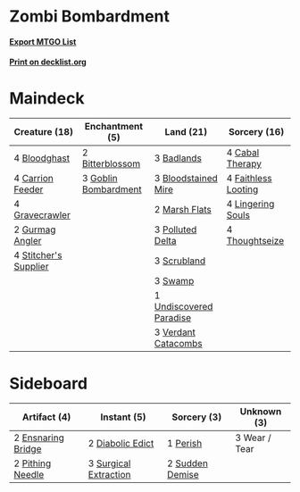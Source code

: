 # Zombi Bombardment

#### [Export MTGO List](../collection/Zombi%20Bombardment/Zombi%20Bombardment.txt)
#### [Print on decklist.org](http://decklist.org/?deckmain=3%09Badlands%0A2%09Bitterblossom%0A4%09Bloodghast%0A3%09Bloodstained%20Mire%0A4%09Cabal%20Therapy%0A4%09Carrion%20Feeder%0A4%09Faithless%20Looting%0A3%09Goblin%20Bombardment%0A4%09Gravecrawler%0A2%09Gurmag%20Angler%0A4%09Lingering%20Souls%0A2%09Marsh%20Flats%0A3%09Polluted%20Delta%0A3%09Scrubland%0A4%09Stitcher's%20Supplier%0A3%09Swamp%0A4%09Thoughtseize%0A1%09Undiscovered%20Paradise%0A3%09Verdant%20Catacombs&deckside=2%09Diabolic%20Edict%0A2%09Ensnaring%20Bridge%0A1%09Perish%0A2%09Pithing%20Needle%0A2%09Sudden%20Demise%0A3%09Surgical%20Extraction%0A3%09Wear%20/%20Tear)
# Maindeck

|                                         Creature (18)                                          |                                        Enchantment (5)                                        |                                           Land (21)                                            |                                         Sorcery (16)                                         |
|------------------------------------------------------------------------------------------------|-----------------------------------------------------------------------------------------------|------------------------------------------------------------------------------------------------|----------------------------------------------------------------------------------------------|
|4 [Bloodghast](http://gatherer.wizards.com/Pages/Card/Details.aspx?multiverseid=438648)         |2 [Bitterblossom](http://gatherer.wizards.com/Pages/Card/Details.aspx?multiverseid=397701)     |3 [Badlands](http://gatherer.wizards.com/Pages/Card/Details.aspx?multiverseid=382852)           |4 [Cabal Therapy](http://gatherer.wizards.com/Pages/Card/Details.aspx?multiverseid=265166)    |
|4 [Carrion Feeder](http://gatherer.wizards.com/Pages/Card/Details.aspx?multiverseid=413626)     |3 [Goblin Bombardment](http://gatherer.wizards.com/Pages/Card/Details.aspx?multiverseid=386323)|3 [Bloodstained Mire](http://gatherer.wizards.com/Pages/Card/Details.aspx?multiverseid=405094)  |4 [Faithless Looting](http://gatherer.wizards.com/Pages/Card/Details.aspx?multiverseid=413670)|
|4 [Gravecrawler](http://gatherer.wizards.com/Pages/Card/Details.aspx?multiverseid=409635)       |                                                                                               |2 [Marsh Flats](http://gatherer.wizards.com/Pages/Card/Details.aspx?multiverseid=426064)        |4 [Lingering Souls](http://gatherer.wizards.com/Pages/Card/Details.aspx?multiverseid=425837)  |
|2 [Gurmag Angler](http://gatherer.wizards.com/Pages/Card/Details.aspx?multiverseid=391850)      |                                                                                               |3 [Polluted Delta](http://gatherer.wizards.com/Pages/Card/Details.aspx?multiverseid=405104)     |4 [Thoughtseize](http://gatherer.wizards.com/Pages/Card/Details.aspx?multiverseid=438676)     |
|4 [Stitcher's Supplier](http://gatherer.wizards.com/Pages/Card/Details.aspx?multiverseid=447257)|                                                                                               |3 [Scrubland](http://gatherer.wizards.com/Pages/Card/Details.aspx?multiverseid=383083)          |                                                                                              |
|                                                                                                |                                                                                               |3 [Swamp](http://gatherer.wizards.com/Pages/Card/Details.aspx?multiverseid=439603)              |                                                                                              |
|                                                                                                |                                                                                               |1 [Undiscovered Paradise](http://gatherer.wizards.com/Pages/Card/Details.aspx?multiverseid=3755)|                                                                                              |
|                                                                                                |                                                                                               |3 [Verdant Catacombs](http://gatherer.wizards.com/Pages/Card/Details.aspx?multiverseid=426074)  |                                                                                              |


# Sideboard

|                                        Artifact (4)                                         |                                          Instant (5)                                           |                                       Sorcery (3)                                        | Unknown (3) |
|---------------------------------------------------------------------------------------------|------------------------------------------------------------------------------------------------|------------------------------------------------------------------------------------------|-------------|
|2 [Ensnaring Bridge](http://gatherer.wizards.com/Pages/Card/Details.aspx?multiverseid=442213)|2 [Diabolic Edict](http://gatherer.wizards.com/Pages/Card/Details.aspx?multiverseid=442074)     |1 [Perish](http://gatherer.wizards.com/Pages/Card/Details.aspx?multiverseid=4676)         |3 Wear / Tear|
|2 [Pithing Needle](http://gatherer.wizards.com/Pages/Card/Details.aspx?multiverseid=425815)  |3 [Surgical Extraction](http://gatherer.wizards.com/Pages/Card/Details.aspx?multiverseid=397706)|2 [Sudden Demise](http://gatherer.wizards.com/Pages/Card/Details.aspx?multiverseid=376528)|             |

